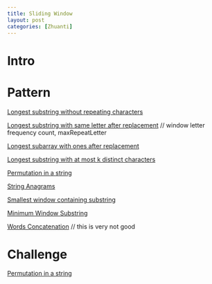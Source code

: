 ```yaml
---
title: Sliding Window
layout: post
categories: [Zhuanti]
---
```

# Intro


# Pattern
[Longest substring without repeating characters](https://leetcode.com/problems/longest-substring-without-repeating-characters/)

[Longest substring with same letter after replacement](https://www.educative.io/courses/grokking-the-coding-interview/R8DVgjq78yR)
// window letter frequency count, maxRepeatLetter

[Longest subarray with ones after replacement](https://www.educative.io/courses/grokking-the-coding-interview/B6VypRxPolJ)

[Longest substring with at most k distinct characters](https://leetcode.com/problems/longest-substring-with-at-most-k-distinct-characters/)

[Permutation in a string](https://www.educative.io/courses/grokking-the-coding-interview/N8vB7OVYo2D)

[String Anagrams](https://www.educative.io/courses/grokking-the-coding-interview/YQ8N2OZq0VM)

[Smallest window containing substring](https://www.educative.io/courses/grokking-the-coding-interview/3wDJAYG2pAR)

[Minimum Window Substring](https://leetcode.com/problems/minimum-window-substring/submissions/)

[Words Concatenation](https://www.educative.io/courses/grokking-the-coding-interview/Y5YDWzqPn7O)
// this is very not good

# Challenge 
[Permutation in a string](https://www.educative.io/courses/grokking-the-coding-interview/N8vB7OVYo2D)